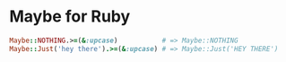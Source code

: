 # Maybe for Ruby

```ruby
Maybe::NOTHING.>=(&:upcase)           # => Maybe::NOTHING
Maybe::Just('hey there').>=(&:upcase) # => Maybe::Just('HEY THERE')
```

